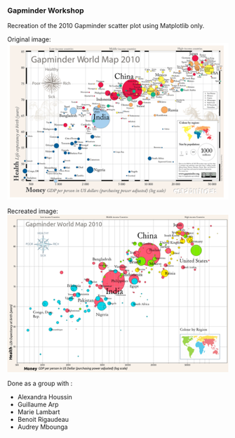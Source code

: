 ### Gapminder Workshop

Recreation of the 2010 Gapminder scatter plot using Matplotlib only.

Original image:
![2010 Gapminder scatter plot](Images/GWM2010.png) 

Recreated image:
![Recreated 2010 Gapminder scatter plot](gapminder_matplotlib.png) 

Done as a group with :

- Alexandra Houssin
- Guillaume Arp
- Marie Lambart
- Benoit Rigaudeau
- Audrey Mbounga